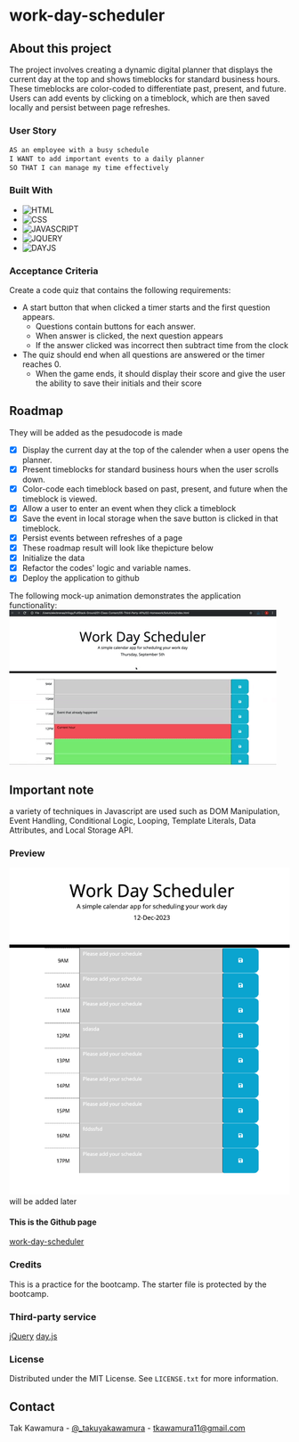 # work-day-scheduler

## About this project

The project involves creating a dynamic digital planner that displays the current day at the top and shows timeblocks for standard business hours. These timeblocks are color-coded to differentiate past, present, and future. Users can add events by clicking on a timeblock, which are then saved locally and persist between page refreshes.

### User Story

```
AS an employee with a busy schedule
I WANT to add important events to a daily planner
SO THAT I can manage my time effectively
```

### Built With

- ![HTML]
- ![CSS]
- ![JAVASCRIPT]
- ![JQUERY]
- ![DAYJS]

### Acceptance Criteria

Create a code quiz that contains the following requirements:

- A start button that when clicked a timer starts and the first question appears.
  - Questions contain buttons for each answer.
  - When answer is clicked, the next question appears
  - If the answer clicked was incorrect then subtract time from the clock
- The quiz should end when all questions are answered or the timer reaches 0.
  - When the game ends, it should display their score and give the user the ability to save their initials and their score

## Roadmap

They will be added as the pesudocode is made

- [x] Display the current day at the top of the calender when a user opens the planner.
- [x] Present timeblocks for standard business hours when the user scrolls down.
- [x] Color-code each timeblock based on past, present, and future when the timeblock is viewed.
- [x] Allow a user to enter an event when they click a timeblock
- [x] Save the event in local storage when the save button is clicked in that timeblock.
- [x] Persist events between refreshes of a page
- [x] These roadmap result will look like thepicture below
- [x] Initialize the data
- [x] Refactor the codes' logic and variable names.
- [x] Deploy the application to github

The following mock-up animation demonstrates the application functionality:
![A user clicks on slots on the color-coded calendar and edits the events.](./assets/images/05-third-party-apis-homework-demo.gif)

## Important note

a variety of techniques in Javascript are used such as DOM Manipulation, Event Handling, Conditional Logic, Looping, Template Literals, Data Attributes, and Local Storage API.

### Preview

![Preview](./assets/images/demo.png) will be added later

#### This is the Github page

[work-day-scheduler](https://sebecjeanluc.github.io/work-day-scheduler/)

### Credits

This is a practice for the bootcamp. The starter file is protected by the bootcamp.

### Third-party service

[jQuery](https://jquery.com/)
[day.js](https://day.js.org/)

### License

Distributed under the MIT License. See `LICENSE.txt` for more information.

## Contact

Tak Kawamura - [@\_takuyakawamura](https://twitter.com/_takuyakawamura) - tkawamura11@gmail.com

<!-- MARKDOWN LINKS & IMAGES -->
<!-- https://www.markdownguide.org/basic-syntax/#reference-style-links -->

[HTML]: https://img.shields.io/badge/HTML-orange
[CSS]: https://img.shields.io/badge/CSS-blue
[JAVASCRIPT]: https://img.shields.io/badge/Javascript-yellow
[JQUERY]: https://img.shields.io/badge/JQUERY-lightblue
[DAYJS]: https://img.shields.io/badge/DAYJS-orange
